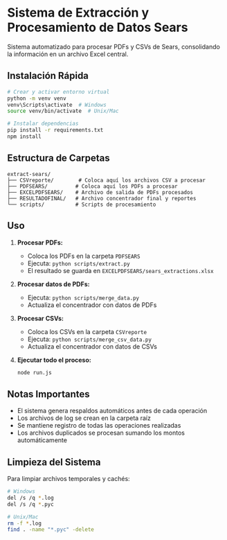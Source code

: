 # Sistema de Extracción y Procesamiento de Datos Sears

Sistema automatizado para procesar PDFs y CSVs de Sears, consolidando la información en un archivo Excel central.

## Instalación Rápida

```bash
# Crear y activar entorno virtual
python -m venv venv
venv\Scripts\activate  # Windows
source venv/bin/activate  # Unix/Mac

# Instalar dependencias
pip install -r requirements.txt
npm install
```

## Estructura de Carpetas

```
extract-sears/
├── CSVreporte/        # Coloca aquí los archivos CSV a procesar
├── PDFSEARS/         # Coloca aquí los PDFs a procesar
├── EXCELPDFSEARS/    # Archivo de salida de PDFs procesados
├── RESULTADOFINAL/   # Archivo concentrador final y reportes
└── scripts/          # Scripts de procesamiento
```

## Uso

1. **Procesar PDFs:**
   - Coloca los PDFs en la carpeta `PDFSEARS`
   - Ejecuta: `python scripts/extract.py`
   - El resultado se guarda en `EXCELPDFSEARS/sears_extractions.xlsx`

2. **Procesar datos de PDFs:**
   - Ejecuta: `python scripts/merge_data.py`
   - Actualiza el concentrador con datos de PDFs

3. **Procesar CSVs:**
   - Coloca los CSVs en la carpeta `CSVreporte`
   - Ejecuta: `python scripts/merge_csv_data.py`
   - Actualiza el concentrador con datos de CSVs

4. **Ejecutar todo el proceso:**
   ```bash
   node run.js
   ```

## Notas Importantes

- El sistema genera respaldos automáticos antes de cada operación
- Los archivos de log se crean en la carpeta raíz
- Se mantiene registro de todas las operaciones realizadas
- Los archivos duplicados se procesan sumando los montos automáticamente

## Limpieza del Sistema

Para limpiar archivos temporales y cachés:

```bash
# Windows
del /s /q *.log
del /s /q *.pyc

# Unix/Mac
rm -f *.log
find . -name "*.pyc" -delete
```